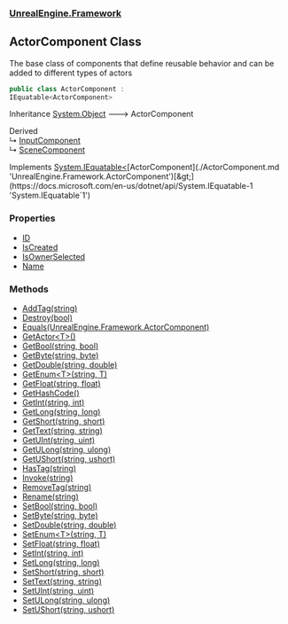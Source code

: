 ### [UnrealEngine.Framework](./UnrealEngine-Framework.md 'UnrealEngine.Framework')
## ActorComponent Class
The base class of components that define reusable behavior and can be added to different types of actors  
```csharp
public class ActorComponent :
IEquatable<ActorComponent>
```
Inheritance [System.Object](https://docs.microsoft.com/en-us/dotnet/api/System.Object 'System.Object') &#129106; ActorComponent  

Derived  
&#8627; [InputComponent](./InputComponent.md 'UnrealEngine.Framework.InputComponent')  
&#8627; [SceneComponent](./SceneComponent.md 'UnrealEngine.Framework.SceneComponent')  

Implements [System.IEquatable&lt;](https://docs.microsoft.com/en-us/dotnet/api/System.IEquatable-1 'System.IEquatable`1')[ActorComponent](./ActorComponent.md 'UnrealEngine.Framework.ActorComponent')[&gt;](https://docs.microsoft.com/en-us/dotnet/api/System.IEquatable-1 'System.IEquatable`1')  
### Properties
- [ID](./ActorComponent-ID.md 'UnrealEngine.Framework.ActorComponent.ID')
- [IsCreated](./ActorComponent-IsCreated.md 'UnrealEngine.Framework.ActorComponent.IsCreated')
- [IsOwnerSelected](./ActorComponent-IsOwnerSelected.md 'UnrealEngine.Framework.ActorComponent.IsOwnerSelected')
- [Name](./ActorComponent-Name.md 'UnrealEngine.Framework.ActorComponent.Name')
### Methods
- [AddTag(string)](./ActorComponent-AddTag(string).md 'UnrealEngine.Framework.ActorComponent.AddTag(string)')
- [Destroy(bool)](./ActorComponent-Destroy(bool).md 'UnrealEngine.Framework.ActorComponent.Destroy(bool)')
- [Equals(UnrealEngine.Framework.ActorComponent)](./ActorComponent-Equals(ActorComponent).md 'UnrealEngine.Framework.ActorComponent.Equals(UnrealEngine.Framework.ActorComponent)')
- [GetActor&lt;T&gt;()](./ActorComponent-GetActor-T-().md 'UnrealEngine.Framework.ActorComponent.GetActor&lt;T&gt;()')
- [GetBool(string, bool)](./ActorComponent-GetBool(string_bool).md 'UnrealEngine.Framework.ActorComponent.GetBool(string, bool)')
- [GetByte(string, byte)](./ActorComponent-GetByte(string_byte).md 'UnrealEngine.Framework.ActorComponent.GetByte(string, byte)')
- [GetDouble(string, double)](./ActorComponent-GetDouble(string_double).md 'UnrealEngine.Framework.ActorComponent.GetDouble(string, double)')
- [GetEnum&lt;T&gt;(string, T)](./ActorComponent-GetEnum-T-(string_T).md 'UnrealEngine.Framework.ActorComponent.GetEnum&lt;T&gt;(string, T)')
- [GetFloat(string, float)](./ActorComponent-GetFloat(string_float).md 'UnrealEngine.Framework.ActorComponent.GetFloat(string, float)')
- [GetHashCode()](./ActorComponent-GetHashCode().md 'UnrealEngine.Framework.ActorComponent.GetHashCode()')
- [GetInt(string, int)](./ActorComponent-GetInt(string_int).md 'UnrealEngine.Framework.ActorComponent.GetInt(string, int)')
- [GetLong(string, long)](./ActorComponent-GetLong(string_long).md 'UnrealEngine.Framework.ActorComponent.GetLong(string, long)')
- [GetShort(string, short)](./ActorComponent-GetShort(string_short).md 'UnrealEngine.Framework.ActorComponent.GetShort(string, short)')
- [GetText(string, string)](./ActorComponent-GetText(string_string).md 'UnrealEngine.Framework.ActorComponent.GetText(string, string)')
- [GetUInt(string, uint)](./ActorComponent-GetUInt(string_uint).md 'UnrealEngine.Framework.ActorComponent.GetUInt(string, uint)')
- [GetULong(string, ulong)](./ActorComponent-GetULong(string_ulong).md 'UnrealEngine.Framework.ActorComponent.GetULong(string, ulong)')
- [GetUShort(string, ushort)](./ActorComponent-GetUShort(string_ushort).md 'UnrealEngine.Framework.ActorComponent.GetUShort(string, ushort)')
- [HasTag(string)](./ActorComponent-HasTag(string).md 'UnrealEngine.Framework.ActorComponent.HasTag(string)')
- [Invoke(string)](./ActorComponent-Invoke(string).md 'UnrealEngine.Framework.ActorComponent.Invoke(string)')
- [RemoveTag(string)](./ActorComponent-RemoveTag(string).md 'UnrealEngine.Framework.ActorComponent.RemoveTag(string)')
- [Rename(string)](./ActorComponent-Rename(string).md 'UnrealEngine.Framework.ActorComponent.Rename(string)')
- [SetBool(string, bool)](./ActorComponent-SetBool(string_bool).md 'UnrealEngine.Framework.ActorComponent.SetBool(string, bool)')
- [SetByte(string, byte)](./ActorComponent-SetByte(string_byte).md 'UnrealEngine.Framework.ActorComponent.SetByte(string, byte)')
- [SetDouble(string, double)](./ActorComponent-SetDouble(string_double).md 'UnrealEngine.Framework.ActorComponent.SetDouble(string, double)')
- [SetEnum&lt;T&gt;(string, T)](./ActorComponent-SetEnum-T-(string_T).md 'UnrealEngine.Framework.ActorComponent.SetEnum&lt;T&gt;(string, T)')
- [SetFloat(string, float)](./ActorComponent-SetFloat(string_float).md 'UnrealEngine.Framework.ActorComponent.SetFloat(string, float)')
- [SetInt(string, int)](./ActorComponent-SetInt(string_int).md 'UnrealEngine.Framework.ActorComponent.SetInt(string, int)')
- [SetLong(string, long)](./ActorComponent-SetLong(string_long).md 'UnrealEngine.Framework.ActorComponent.SetLong(string, long)')
- [SetShort(string, short)](./ActorComponent-SetShort(string_short).md 'UnrealEngine.Framework.ActorComponent.SetShort(string, short)')
- [SetText(string, string)](./ActorComponent-SetText(string_string).md 'UnrealEngine.Framework.ActorComponent.SetText(string, string)')
- [SetUInt(string, uint)](./ActorComponent-SetUInt(string_uint).md 'UnrealEngine.Framework.ActorComponent.SetUInt(string, uint)')
- [SetULong(string, ulong)](./ActorComponent-SetULong(string_ulong).md 'UnrealEngine.Framework.ActorComponent.SetULong(string, ulong)')
- [SetUShort(string, ushort)](./ActorComponent-SetUShort(string_ushort).md 'UnrealEngine.Framework.ActorComponent.SetUShort(string, ushort)')
